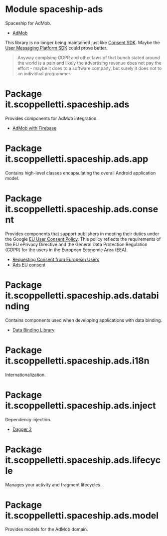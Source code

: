 # Module spaceship-ads

Spaceship for AdMob.

* [AdMob](http://www.google.com/admob)

This library is no longer being maintained just like
[Consent SDK](http://github.com/googleads/googleads-consent-sdk-android).
Maybe the [User Messaging Platform SDK](http://developers.google.com/admob/ump/android/quick-start)
could prove better.

> Anyway complying GDPR and other laws of that bunch stated around the world is a
> pain and likely the advertising revenue does not pay the effort - maybe it does
> to a software company, but surely it does not to an individual programmer.

# Package it.scoppelletti.spaceship.ads

Provides components for AdMob integration.

* [AdMob with Firebase](http://firebase.google.com/docs/admob/android/quick-start)

# Package it.scoppelletti.spaceship.ads.app

Contains high-level classes encapsulating the overall Android application model.

# Package it.scoppelletti.spaceship.ads.consent

Provides components that support publishers in meeting their duties under the
Google
[EU User Consent Policy](http://google.com/about/company/consentstaging.html).
This policy reflects the requirements of the EU ePrivacy Directive and the
General Data Protection Regulation (GDPR) for the users in the European Economic
Area (EEA).

* [Requesting Consent from European Users](http://developers.google.com/admob/android/eu-consent)
* [Ads EU consent](http://github.com/dscoppelletti/spaceship/wiki/Ads-EU-consent)

# Package it.scoppelletti.spaceship.ads.databinding

Contains components used when developing applications with data binding.

* [Data Binding Library](http://developer.android.com/topic/libraries/data-binding)

# Package it.scoppelletti.spaceship.ads.i18n

Internationalization.

# Package it.scoppelletti.spaceship.ads.inject

Dependency injection.

* [Dagger 2](http://google.github.io/dagger)

# Package it.scoppelletti.spaceship.ads.lifecycle

Manages your activity and fragment lifecycles.

# Package it.scoppelletti.spaceship.ads.model

Provides models for the AdMob domain.


